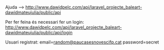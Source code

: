 Ajuda --> http://www.dawidpelc.com/api/laravel_projecte_baleart-dawidmateujulia/public/api

Per fer feina és necessari fer un login:
http://www.dawidpelc.com/api/laravel_projecte_baleart-dawidmateujulia/public/api/login

Usuari registrat:
email=random@paucasesnovescifp.cat
password=secret

